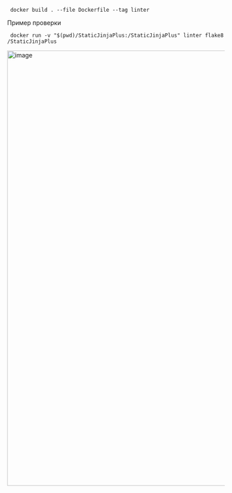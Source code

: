 ```
 docker build . --file Dockerfile --tag linter
```

Пример проверки 
```
 docker run -v "$(pwd)/StaticJinjaPlus:/StaticJinjaPlus" linter flake8 /StaticJinjaPlus
```

<img width="1007" alt="image" src="https://github.com/SGKespace/StaticJinjaPlus/assets/55636018/c7ba3697-c547-48ff-a765-067fd0a3db72">


